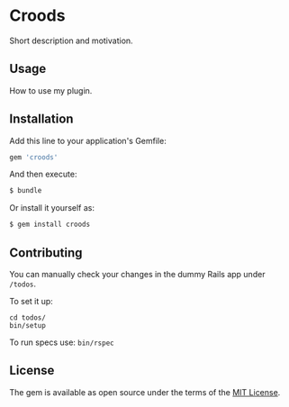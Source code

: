 # Croods
Short description and motivation.

## Usage
How to use my plugin.

## Installation
Add this line to your application's Gemfile:

```ruby
gem 'croods'
```

And then execute:
```bash
$ bundle
```

Or install it yourself as:
```bash
$ gem install croods
```


## Contributing

You can manually check your changes in the dummy Rails app under `/todos`.

To set it up:
```
cd todos/
bin/setup
```

To run specs use:
```bin/rspec```

## License
The gem is available as open source under the terms of the [MIT License](https://opensource.org/licenses/MIT).

